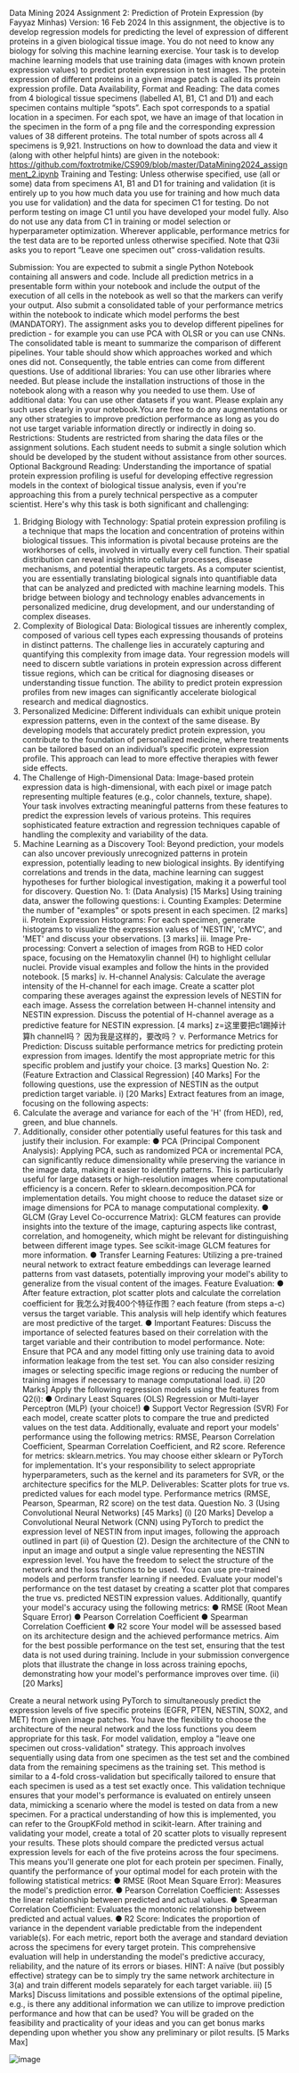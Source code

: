 Data Mining 2024 Assignment 2: Prediction of Protein Expression 
(by Fayyaz Minhas) 
Version: 16 Feb 2024 
In this assignment, the objective is to develop regression models for predicting the level of expression of different proteins in a given biological tissue image. You do not need to know any biology for solving this machine learning exercise. Your task is to develop machine learning models that use training data (images with known protein expression values) to predict protein expression in test images. The protein expression of different proteins in a given image patch is called its protein expression profile. 
 Data Availability, Format and Reading: 
The data comes from 4 biological tissue specimens (labelled A1, B1, C1 and D1) and each specimen contains multiple “spots”. Each spot corresponds to a spatial location in a specimen. For each spot, we have an image of that location in the specimen in the form of a png file and the corresponding expression values of 38 different proteins. The total number of spots across all 4 specimens is 9,921. 
Instructions on how to download the data and view it (along with other helpful hints) are given in the notebook: 
https://github.com/foxtrotmike/CS909/blob/master/DataMining2024_assignment_2.ipynb
Training and Testing: 
Unless otherwise specified, use (all or some) data from specimens A1, B1 and D1 for training and validation (it is entirely up to you how much data you use for training and how much data you use for validation) and the data for specimen C1 for testing. Do not perform testing on image C1 until you have developed your model fully. Also do not use any data from C1 in training or model selection or hyperparameter optimization. Wherever applicable, performance metrics for the test data are to be reported unless otherwise specified. Note that Q3ii asks you to report “Leave one specimen out” cross-validation results. 

Submission: You are expected to submit a single Python Notebook containing all answers and code. Include all prediction metrics in a presentable form within your notebook and include the output of the execution of all cells in the notebook as well so that the markers can verify your output. Also submit a consolidated table of your performance metrics within the notebook to indicate which model performs the best (MANDATORY). The assignment asks you to develop different pipelines for prediction - for example you can use PCA with OLSR or you can use CNNs. The consolidated table is meant to summarize the comparison of different pipelines. Your table should show which approaches worked and which ones did not. Consequently, the table entries can come from different questions. 
Use of additional libraries: You can use other libraries where needed. But please include the installation instructions of those in the notebook along with a reason why you needed to use them. 
Use of additional data: You can use other datasets if you want. Please explain any such uses clearly in your notebook.You are free to do any augmentations or any other strategies to improve prediction performance as long as you do not use target variable information directly or indirectly in doing so. 
Restrictions: 
Students are restricted from sharing the data files or the assignment solutions. Each student needs to submit a single solution which should be developed by the student without assistance from other sources. 
Optional Background Reading: 
Understanding the importance of spatial protein expression profiling is useful for developing effective regression models in the context of biological tissue analysis, even if you're approaching this from a purely technical perspective as a computer scientist. Here's why this task is both significant and challenging: 
1. Bridging Biology with Technology: Spatial protein expression profiling is a technique that maps the location and concentration of proteins within biological tissues. This information is pivotal because proteins are the workhorses of cells, involved in virtually every cell function. Their spatial distribution can reveal insights into cellular processes, disease mechanisms, and potential therapeutic targets. As a computer scientist, you are essentially translating biological signals into quantifiable data that can be analyzed and predicted with machine learning models. This bridge between biology and technology enables advancements in personalized medicine, drug development, and our understanding of complex diseases.
2. Complexity of Biological Data: Biological tissues are inherently complex, composed of various cell types each expressing thousands of proteins in distinct patterns. The challenge lies in accurately capturing and quantifying this complexity from image data. Your regression models will need to discern subtle variations in protein expression across different tissue regions, which can be critical for diagnosing diseases or understanding tissue function. The ability to predict protein expression profiles from new images can significantly accelerate biological research and medical diagnostics. 
3. Personalized Medicine: Different individuals can exhibit unique protein expression patterns, even in the context of the same disease. By developing models that accurately predict protein expression, you contribute to the foundation of personalized medicine, where treatments can be tailored based on an individual’s specific protein expression profile. This approach can lead to more effective therapies with fewer side effects. 
4. The Challenge of High-Dimensional Data: Image-based protein expression data is high-dimensional, with each pixel or image patch representing multiple features (e.g., color channels, texture, shape). Your task involves extracting meaningful patterns from these features to predict the expression levels of various proteins. This requires sophisticated feature extraction and regression techniques capable of handling the complexity and variability of the data. 
5. Machine Learning as a Discovery Tool: Beyond prediction, your models can also uncover previously unrecognized patterns in protein expression, potentially leading to new biological insights. By identifying correlations and trends in the data, machine learning can suggest hypotheses for further biological investigation, making it a powerful tool for discovery. 
Question No. 1: (Data Analysis) [15 Marks] 
Using training data, answer the following questions: 
i. Counting Examples: Determine the number of "examples" or spots present in each specimen. [2 marks] 
ii. Protein Expression Histograms: For each specimen, generate histograms to visualize the expression values of 'NESTIN', 'cMYC', and 'MET' and discuss your observations. [3 marks] 
iii. Image Pre-processing: Convert a selection of images from RGB to HED color space, focusing on the Hematoxylin channel (H) to highlight cellular nuclei. Provide visual examples and follow the hints in the provided notebook. [5 marks] 
iv. H-channel Analysis: Calculate the average intensity of the H-channel for each image. Create a scatter plot comparing these averages against the expression levels of NESTIN for each image. Assess the correlation between H-channel intensity and NESTIN expression. Discuss the potential of H-channel average as a predictive feature for NESTIN expression. [4 marks] z=这里要把c1踢掉计算h channel吗？ 因为我是这样的，要改吗？
v. Performance Metrics for Prediction: Discuss suitable performance metrics for predicting protein expression from images. Identify the most appropriate metric for this specific problem and justify your choice. [3 marks] 
Question No. 2: (Feature Extraction and Classical Regression) [40 Marks] 
For the following questions, use the expression of NESTIN as the output prediction target variable. 
i) [20 Marks] 
Extract features from an image, focusing on the following aspects: 
1. Calculate the average and variance for each of the 'H' (from HED), red, green, and blue channels. 
2. Additionally, consider other potentially useful features for this task and justify their inclusion. For example: 
● PCA (Principal Component Analysis): Applying PCA, such as randomized PCA or incremental PCA, can significantly reduce dimensionality while preserving the variance in the image data, making it easier to identify patterns. This is 
particularly useful for large datasets or high-resolution images where 
computational efficiency is a concern. Refer to sklearn.decomposition.PCA for implementation details. You might choose to reduce the dataset size or image dimensions for PCA to manage computational complexity. 
● GLCM (Gray Level Co-occurrence Matrix): GLCM features can provide insights into the texture of the image, capturing aspects like contrast, correlation, and homogeneity, which might be relevant for distinguishing between different image types. See scikit-image GLCM features for more information. 
● Transfer Learning Features: Utilizing a pre-trained neural network to extract feature embeddings can leverage learned patterns from vast datasets, potentially improving your model's ability to generalize from the visual content of the images. 
Feature Evaluation: 
● After feature extraction, plot scatter plots and calculate the correlation coefficient for 我怎么对我400个特征作图？each feature (from steps a-c) versus the target variable. This analysis will help identify which features are most predictive of the target. 
● Important Features: Discuss the importance of selected features based on their correlation with the target variable and their contribution to model performance. 
Note: Ensure that PCA and any model fitting only use training data to avoid information leakage from the test set. You can also consider resizing images or selecting specific image regions or reducing the number of training images if necessary to manage computational load.
ii) [20 Marks] 
Apply the following regression models using the features from Q2(i): 
● Ordinary Least Squares (OLS) Regression or Multi-layer Perceptron (MLP) (your choice!) 
● Support Vector Regression (SVR) For each model, create scatter plots to compare the true and predicted values on the test data. Additionally, evaluate and report your models' performance using the following metrics: RMSE, Pearson Correlation Coefficient, Spearman Correlation Coefficient, and R2 score. Reference for metrics: sklearn.metrics. 
You may choose either sklearn or PyTorch for implementation. It's your responsibility to select appropriate hyperparameters, such as the kernel and its parameters for SVR, or the architecture specifics for the MLP. 
Deliverables: 
Scatter plots for true vs. predicted values for each model type. 
Performance metrics (RMSE, Pearson, Spearman, R2 score) on the test data. 
Question No. 3 (Using Convolutional Neural Networks) [45 Marks] 
(i) [20 Marks] 
Develop a Convolutional Neural Network (CNN) using PyTorch to predict the expression level of NESTIN from input images, following the approach outlined in part (ii) of Question (2). Design the architecture of the CNN to input an image and output a single value representing the NESTIN expression level. You have the freedom to select the structure of the network and the loss functions to be used. You can use pre-trained models and perform transfer learning if needed. 
Evaluate your model's performance on the test dataset by creating a scatter plot that compares the true vs. predicted NESTIN expression values. Additionally, quantify your model's accuracy using the following metrics: 
● RMSE (Root Mean Square Error) 
● Pearson Correlation Coefficient 
● Spearman Correlation Coefficient 
● R2 score
Your model will be assessed based on its architecture design and the achieved performance metrics. Aim for the best possible performance on the test set, ensuring that the test data is not used during training. Include in your submission convergence plots that illustrate the change in loss across training epochs, demonstrating how your model's performance improves over time. 
(ii) [20 Marks] 

Create a neural network using PyTorch to simultaneously predict the expression levels of five specific proteins (EGFR, PTEN, NESTIN, SOX2, and MET) from given image patches. You have the flexibility to choose the architecture of the neural network and the loss functions you deem appropriate for this task. 
For model validation, employ a "leave one specimen out cross-validation" strategy. This approach involves sequentially using data from one specimen as the test set and the combined data from the remaining specimens as the training set. This method is similar to a 4-fold cross-validation but specifically tailored to ensure that each specimen is used as a test set exactly once. This validation technique ensures that your model's performance is evaluated on entirely unseen data, mimicking a scenario where the model is tested on data from a new specimen. For a practical understanding of how this is implemented, you can refer to the GroupKFold method in scikit-learn. 
After training and validating your model, create a total of 20 scatter plots to visually represent your results. These plots should compare the predicted versus actual expression levels for each of the five proteins across the four specimens. This means you'll generate one plot for each protein per specimen. 
Finally, quantify the performance of your optimal model for each protein with the following statistical metrics: 
● RMSE (Root Mean Square Error): Measures the model's prediction error. ● Pearson Correlation Coefficient: Assesses the linear relationship between predicted and actual values. 
● Spearman Correlation Coefficient: Evaluates the monotonic relationship between predicted and actual values. 
● R2 Score: Indicates the proportion of variance in the dependent variable predictable from the independent variable(s). 
For each metric, report both the average and standard deviation across the specimens for every 
target protein. This comprehensive evaluation will help in understanding the model's predictive accuracy, reliability, and the nature of its errors or biases. 
HINT: 
A naïve (but possibly effective) strategy can be to simply try the same network architecture in 3(a) and train different models separately for each target variable.
iii) [5 Marks] Discuss limitations and possible extensions of the optimal pipeline, e.g., is there any additional information we can utilize to improve prediction performance and how that can be used? You will be graded on the feasibility and practicality of your ideas and you can get bonus marks depending upon whether you show any preliminary or pilot results. [5 Marks Max]



![image](https://github.com/user-attachments/assets/57a95c4c-c7cb-4af7-b753-fe7f45dfae79)
